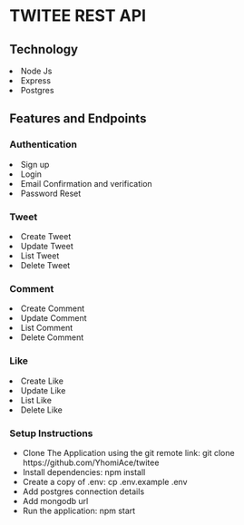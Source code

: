 # TWITEE REST API

## Technology

<li>Node Js</li>
<li>Express</li>
<li>Postgres</li>

## Features and Endpoints

### Authentication

<li>Sign up</li>
<li>Login</li>
<li>Email Confirmation and verification</li>
<li>Password Reset</li>

### Tweet

<li>Create Tweet</li>
<li>Update Tweet</li>
<li>List Tweet</li>
<li>Delete Tweet</li>

### Comment

<li>Create Comment</li>
<li>Update Comment</li>
<li>List Comment</li>
<li>Delete Comment</li>

### Like

<li>Create Like</li>
<li>Update Like</li>
<li>List Like</li>
<li>Delete Like</li>


### Setup Instructions

<ul>
    <li>Clone The Application using the git remote link: git clone https://github.com/YhomiAce/twitee </li>
    <li>Install dependencies: npm install</li>
    <li>Create a copy of .env: cp .env.example .env</li>
    <li>Add postgres connection details</li>
    <li>Add mongodb url</li>
    <li>Run the application: npm start</li>
</ul>
